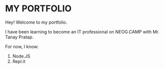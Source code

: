 # MY PORTFOLIO

Hey! Welcome to my portfolio.

I have been learning to become an IT professional on NEOG.CAMP with Mr. Tanay Pratap.

For now, I know:

1. Node.JS
1. Repl.it